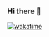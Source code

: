### Hi there 👋

[![wakatime](https://wakatime.com/badge/user/ddad2840-c8ce-4174-b584-e390bdb7f01d.svg)](https://wakatime.com/@ddad2840-c8ce-4174-b584-e390bdb7f01d)
